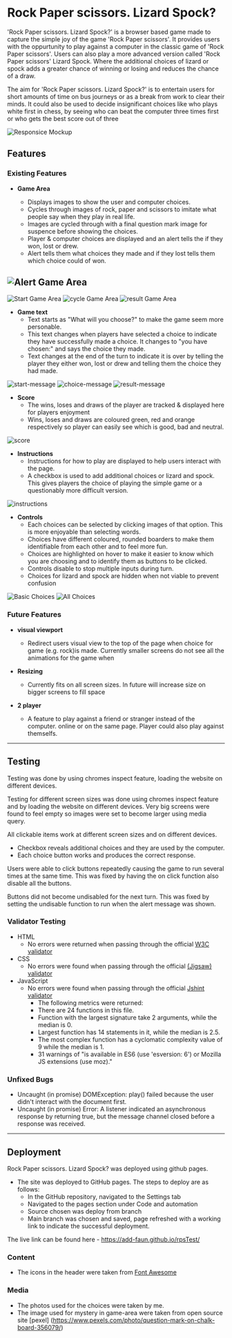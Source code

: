# Rock Paper scissors. Lizard Spock?

'Rock Paper scissors. Lizard Spock?' is a browser based game made to capture the simple joy of the game 'Rock Paper scissors'. 
It provides users with the oppurtunity to play against a computer in the classic game of 'Rock Paper scissors'. Users can also
play a more advanced version called 'Rock Paper scissors' Lizard Spock. Where the additional choices of lizard or spock adds 
a greater chance of winning or losing and reduces the chance of a draw. 

The aim for 'Rock Paper scissors. Lizard Spock?' is to entertain users for short amounts of time on bus journeys or as a break 
from work to clear their minds. It could also be used to decide insignificant choices like who plays white first in chess, by 
seeing who can beat the computer three times first or who gets the best score out of three
 

![Responsice Mockup](assets/images/responsiveness-readme.jpg)

## Features 

### Existing Features

- __Game Area__

  - Displays images to show the user and computer choices.
  - Cycles through images of rock, paper and scissors to imitate what people say when they play in real life.
  - Images are cycled through with a final question mark image for suspence before showing the choices.
  - Player & computer choices are displayed and an alert tells the if they won, lost or drew.
  - Alert tells them what choices they made and if they lost tells them which choice could of won.

![Alert Game Area](assets/images/alert-game-area-readme.png)
----
![Start Game Area](assets/images/start-game-area-readme.png) ![cycle Game Area](assets/images/cycle-game-area-readme.png) ![result Game Area](assets/images/result-game-area-readme.png)
  
- __Game text__
    - Text starts as "What will you choose?" to make the game seem more personable.
    - This text changes when players have selected a choice to indicate they have successfully made a choice.
    It changes to "you have chosen:" and says the choice they made.
    - Text changes at the end of the turn to indicate it is over by telling the player they either won, lost 
    or drew and telling them the choice they had made.

![start-message](assets/images/message-start-readme.png) ![choice-message](assets/images/message-choice-readme.png) ![result-message](assets/images/message-result-readme.png)

- __Score__
    - The wins, loses and draws of the player are tracked & displayed here for players enjoyment
    - Wins, loses and draws are coloured green, red and orange respectively so player can easily see which
    is good, bad and neutral.

![score](assets/images/score-readme.png)

- __Instructions__
    - Instructions for how to play are displayed to help users interact with the page.
    - A checkbox is used to add additional choices or lizard and spock. This gives players the choice of 
    playing the simple game or a questionably more difficult version.

![instructions](assets/images/instructions-readme.png)

- __Controls__
    - Each choices can be selected by clicking images of that option. This is more enjoyable than selecting 
    words.
    - Choices have different coloured, rounded boarders to make them identifiable from each other and to 
    feel more fun.
    - Choices are highlighted on hover to make it easier to know which you are choosing and to identify them
    as buttons to be clicked.
    - Controls disable to stop multiple inputs during turn.
    - Choices for lizard and spock are hidden when not viable to prevent confusion 

![Basic Choices](assets/images/basic-choices-readme.png) ![All Choices](assets/images/all-choices-readme.png)

### Future Features

- __visual viewport__
    - Redirect users visual view to the top of the page when choice for game (e.g. rock)is made. Currently smaller screens
    do not see all the animations for the game when 

- __Resizing__
    - Currently fits on all screen sizes. In future will increase size on bigger screens to fill space

- __2 player__
    - A feature to play against a friend or stranger instead of the computer. online or on the same page.
    Player could also play against themselfs.

------

## Testing 

Testing was done by using chromes inspect feature, loading the website on different devices.

Testing for different screen sizes was done using chromes inspect feature and by loading the website on different devices.
Very big screens were found to feel empty so images were set to become larger using media query. 

All clickable items work at different screen sizes and on different devices.
  - Checkbox reveals additional choices and they are used by the computer.
  - Each choice button works and produces the correct response.

Users were able to click buttons repeatedly causing the game to run several times at the same time.
This was fixed by having the on click function also disable all the buttons. 

Buttons did not become undisabled for the next turn.
This was fixed by setting the undisable function to run when the alert message was shown.

### Validator Testing 

- HTML
   - No errors were returned when passing through the official [W3C validator](https://validator.w3.org/nu/?doc=https%3A%2F%2Fadd-faun.github.io%2FrpsTest%2F)
- CSS
  - No errors were found when passing through the official [(Jigsaw) validator](https://jigsaw.w3.org/css-validator/validator?uri=https%3A%2F%2Fadd-faun.github.io%2FrpsTest%2F&profile=css3svg&usermedium=all&warning=1&vextwarning=&lang=en)
- JavaScript
    - No errors were found when passing through the official [Jshint validator](https://jshint.com/)
      - The following metrics were returned: 
      - There are 24 functions in this file.
      - Function with the largest signature take 2 arguments, while the median is 0.
      - Largest function has 14 statements in it, while the median is 2.5.
      - The most complex function has a cyclomatic complexity value of 9 while the median is 1.
      - 31 warnings of "is available in ES6 (use 'esversion: 6') or Mozilla JS extensions (use moz)."

### Unfixed Bugs

  - Uncaught (in promise) DOMException: play() failed because the user didn't interact with the document first.
  - Uncaught (in promise) Error: A listener indicated an asynchronous response by returning true, but the message channel closed before a response was received.

------

## Deployment

Rock Paper scissors. Lizard Spock? was deployed using github pages. 

- The site was deployed to GitHub pages. The steps to deploy are as follows: 
  - In the GitHub repository, navigated to the Settings tab 
  - Navigated to the pages section under Code and automation
  - Source chosen was deploy from branch
  - Main branch was chosen and saved, page refreshed with a working link to indicate the successful deployment. 

The live link can be found here - https://add-faun.github.io/rpsTest/

### Content 

- The icons in the header were taken from [Font Awesome](https://fontawesome.com/)

### Media

- The photos used for the choices were taken by me.
- The image used for mystery in game-area were taken from open source site [pexel] (https://www.pexels.com/photo/question-mark-on-chalk-board-356079/)

